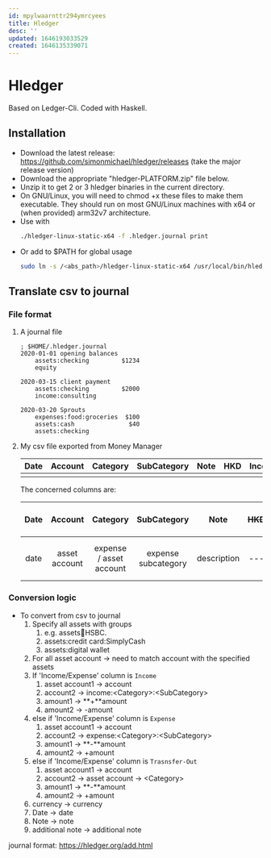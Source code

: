 ```yaml
---
id: mpylwaarnttr294ymrcyees
title: Hledger
desc: ''
updated: 1646193033529
created: 1646135339071
---
```


# Hledger
Based on Ledger-Cli. Coded with Haskell.

## Installation
* Download the latest release: https://github.com/simonmichael/hledger/releases (take the major release version)
* Download the appropriate "hledger-PLATFORM.zip" file below.
* Unzip it to get 2 or 3 hledger binaries in the current directory.
* On GNU/Linux, you will need to chmod +x these files to make them executable. They should run on most GNU/Linux machines with x64 or (when provided) arm32v7 architecture.
* Use with
  ```sh
  ./hledger-linux-static-x64 -f .hledger.journal print
  ```
* Or add to $PATH for global usage
  ```sh
  sudo ln -s /<abs_path>/hledger-linux-static-x64 /usr/local/bin/hledger
  ```

## Translate csv to journal
### File format
1. A journal file
   ```
   ; $HOME/.hledger.journal
   2020-01-01 opening balances
       assets:checking         $1234
       equity
   
   2020-03-15 client payment
       assets:checking         $2000
       income:consulting
   
   2020-03-20 Sprouts
       expenses:food:groceries  $100
       assets:cash               $40
       assets:checking
   ```

2. My csv file exported from Money Manager

   | Date  | Account | Category | SubCategory | Note  |  HKD  | Income/Expense | Note  | Amount | Currency | Account |
   | :---: | :-----: | :------: | :---------: | :---: | :---: | :------------: | :---: | :----: | :------: | :-----: |
   |       |         |          |             |       |       |                |       |        |          |         |
   
   The concerned columns are:
   
   | Date  |    Account    |        Category         |     SubCategory     |    Note     | ~~HKD~~ |            Income/Expense             | Note (additional note) | Amount | Currency | ~~Account~~ |
   | :---: | :-----------: | :---------------------: | :-----------------: | :---------: | :-----: | :-----------------------------------: | :--------------------: | :----: | :------: | :---------: |
   | date  | asset account | expense / asset account | expense subcategory | description |   ---   | condition (income, expense, transfer) |    additional note     | amount | currency |     ---     |

### Conversion logic
* To convert from csv to journal
  1. Specify all assets with groups
     1. e.g. assets:bank:HSBC.
     2. assets:credit card:SimplyCash
     3. assets:digital wallet
  2. For all asset account -> need to match account with the specified assets
  3. If 'Income/Expense' column is `Income`
     1. asset account1 -> account
     2. account2 -> income:<Category\>:<SubCategory\>
     3. amount1 -> **+**amount
     4. amount2 -> -amount
  4. else if 'Income/Expense' column is `Expense`
     1. asset account1 -> account
     2. account2 -> expense:<Category\>:<SubCategory\>
     3. amount1 -> **-**amount
     4. amount2 -> +amount
  5. else if 'Income/Expense' column is `Trasnsfer-Out`
     1. asset account1 -> account
     2. account2 -> asset account -> <Category\>
     3. amount1 -> **-**amount
     4. amount2 -> +amount
  6. currency -> currency
  7. Date -> date
  8. Note -> note
  9. additional note -> additional note

journal format: https://hledger.org/add.html
